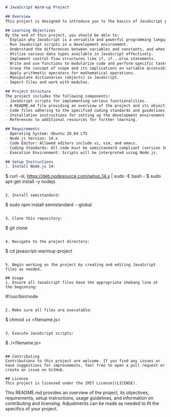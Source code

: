 ```markdown
# JavaScript Warm-up Project

## Overview
This project is designed to introduce you to the basics of JavaScript programming, focusing on scripting and foundational concepts necessary for web development. By completing this project, you will gain familiarity with variables, data types, control flow structures, functions, and more. The project aims to provide a solid understanding of JavaScript and prepare you for more advanced tasks.

## Learning Objectives
By the end of this project, you should be able to:
- Explain why JavaScript is a versatile and powerful programming language.
- Run JavaScript scripts in a development environment.
- Understand the differences between variables and constants, and when to use each.
- Utilize various data types available in JavaScript effectively.
- Implement control flow structures like if, if...else statements.
- Write and use functions to modularize code and perform specific tasks.
- Grasp the concept of scope and its implications on variable accessibility.
- Apply arithmetic operators for mathematical operations.
- Manipulate dictionaries (objects) in JavaScript.
- Import files and work with modules.

## Project Structure
The project includes the following components:
- JavaScript scripts for implementing various functionalities.
- A README.md file providing an overview of the project and its objectives.
- Code files adhering to the specified coding standards and guidelines.
- Installation instructions for setting up the development environment.
- References to additional resources for further learning.

## Requirements
- Operating System: Ubuntu 20.04 LTS
- Node.js Version: 14.x
- Code Editor: Allowed editors include vi, vim, and emacs.
- Coding Standards: All code must be semistandard compliant (version 16.x.x) with additional rules from the AirBnB style guide.
- Execution Environment: Scripts will be interpreted using Node.js.

## Setup Instructions
1. Install Node.js 14:
   ```
   $ curl -sL https://deb.nodesource.com/setup_14.x | sudo -E bash -
   $ sudo apt-get install -y nodejs
   ```

2. Install semistandard:
   ```
   $ sudo npm install semistandard --global
   ```

3. Clone this repository:
   ```
   $ git clone <repository-url>
   ```

4. Navigate to the project directory:
   ```
   $ cd javascript-warmup-project
   ```

5. Begin working on the project by creating and editing JavaScript files as needed.

## Usage
1. Ensure all JavaScript files have the appropriate shebang line at the beginning:
   ```
   #!/usr/bin/node
   ```

2. Make sure all files are executable:
   ```
   $ chmod +x <filename.js>
   ```

3. Execute JavaScript scripts:
   ```
   $ ./<filename.js>
   ```

## Contributing
Contributions to this project are welcome. If you find any issues or have suggestions for improvements, feel free to open a pull request or create an issue on GitHub.

## License
This project is licensed under the [MIT License](LICENSE).
```

This README.md provides an overview of the project, its objectives, requirements, setup instructions, usage guidelines, and information on contributing and licensing. Adjustments can be made as needed to fit the specifics of your project.
